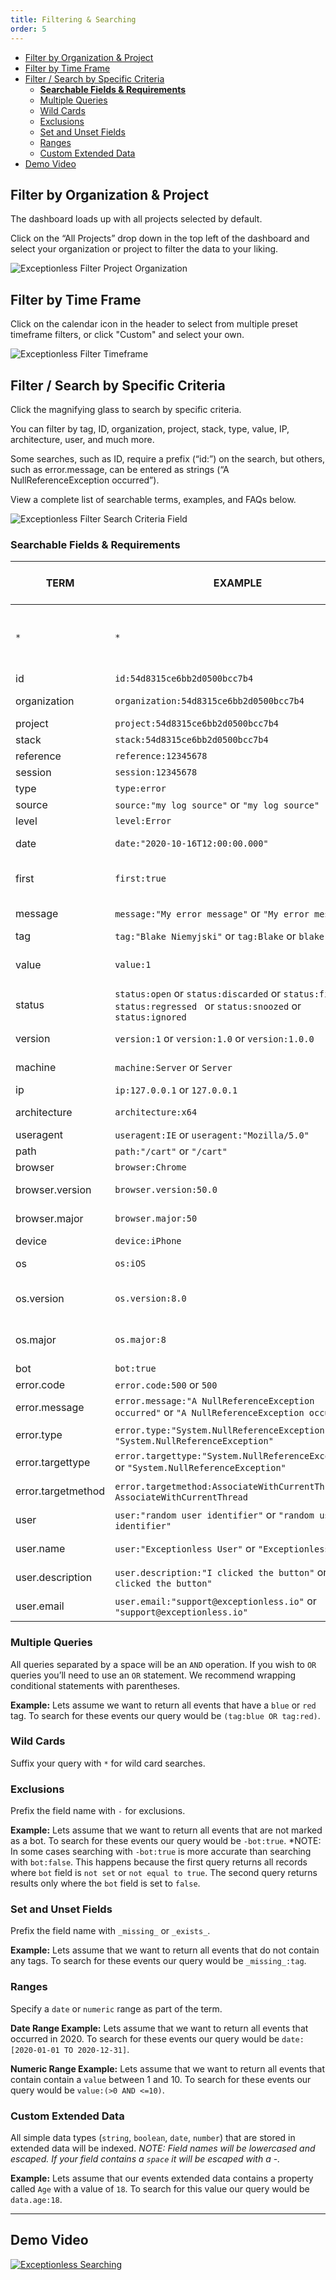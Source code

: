 ```yaml
---
title: Filtering & Searching
order: 5
---
```

* [Filter by Organization & Project](https://github.com/exceptionless/Exceptionless/wiki/Filtering-Searching#filter-by-organization--project)
* [Filter by Time Frame](https://github.com/exceptionless/Exceptionless/wiki/Filtering-Searching#filter-by-time-frame)
* [Filter / Search by Specific Criteria](https://github.com/exceptionless/Exceptionless/wiki/Filtering-Searching#filter--search-by-specific-criteria)
  * [**Searchable Fields & Requirements**](https://github.com/exceptionless/Exceptionless/wiki/Filtering-Searching#searchable-fields--requirements)
   * [Multiple Queries](https://github.com/exceptionless/Exceptionless/wiki/Filtering-Searching#multiple-queries)
   * [Wild Cards](https://github.com/exceptionless/Exceptionless/wiki/Filtering-Searching#wild-cards)
   * [Exclusions](https://github.com/exceptionless/Exceptionless/wiki/Filtering-Searching#exclusions)
   * [Set and Unset Fields](https://github.com/exceptionless/Exceptionless/wiki/Filtering-Searching#set-and-unset-fields)
   * [Ranges](https://github.com/exceptionless/Exceptionless/wiki/Filtering-Searching#ranges)
   * [Custom Extended Data](https://github.com/exceptionless/Exceptionless/wiki/Filtering-Searching#custom-extended-data)
* [Demo Video](https://github.com/exceptionless/Exceptionless/wiki/Filtering-Searching#demo-video)

## Filter by Organization & Project

The dashboard loads up with all projects selected by default.

Click on the “All Projects” drop down in the top left of the dashboard and select your organization or project to filter the data to your liking.

![Exceptionless Filter Project Organization](Images/Filtering-Searching/filter-by-project-organization.png)

## Filter by Time Frame

Click on the calendar icon in the header to select from multiple preset timeframe filters, or click "Custom" and select your own.

![Exceptionless Filter Timeframe](Images/Filtering-Searching/filter-by-timeframe.png)

## Filter / Search by Specific Criteria

Click the magnifying glass to search by specific criteria. 

You can filter by tag, ID, organization, project, stack, type, value, IP, architecture, user, and much more.

Some searches, such as ID, require a prefix (“id:”) on the search, but others, such as error.message, can be entered as strings (“A NullReferenceException occurred”).

View a complete list of searchable terms, examples, and FAQs below.

![Exceptionless Filter Search Criteria Field](Images/Filtering-Searching/filter-by-search-filter-criteria.png)
### Searchable Fields & Requirements

TERM  | EXAMPLE | FIELD REQUIRED? (field:term)  | DESCRIPTION
------------- | ------------- | ------------- | -------------
`*`  | `*` | false | Shows all events (including hidden and fixed)
id  | `id:54d8315ce6bb2d0500bcc7b4` | true  | Documents id
organization  | `organization:54d8315ce6bb2d0500bcc7b4` | true  | Organization id
project  | `project:54d8315ce6bb2d0500bcc7b4` | true  | Project id
stack  | `stack:54d8315ce6bb2d0500bcc7b4` | true  | Stack id
reference  | `reference:12345678` | true  | Reference id
session  | `session:12345678` | true  | Session id
type  | `type:error` | true  | Event type
source  | `source:"my log source"` or `"my log source"` | false  | Event source
level  | `level:Error` | true  | Log level
date  | `date:"2020-10-16T12:00:00.000"` | true  | Occurrence date
first  | `first:true` | true  | True if first occurrence of event
message  | `message:"My error message"` or `"My error message"` | false  | Event message
tag  | `tag:"Blake Niemyjski"` or `tag:Blake` or `blake` | false  | Tags
value  | `value:1` | true  | Value of event (used in charts)
status  | `status:open` or `status:discarded` or `status:fixed` or `status:regressed ` or `status:snoozed` or `status:ignored` | true  | Stack status
version  | `version:1` or `version:1.0` or `version:1.0.0` | true  | Application version
machine  | `machine:Server` or `Server` | false  | Machine name
ip  | `ip:127.0.0.1` or `127.0.0.1` | false  | IP address
architecture  | `architecture:x64` | true  | Machine architecture
useragent  | `useragent:IE` or `useragent:"Mozilla/5.0"` | true  | User Agent
path  | `path:"/cart"` or `"/cart"`  | false  | URL path
browser  | `browser:Chrome`  | true  | Browser
browser.version  | `browser.version:50.0`  | true  | Browser version
browser.major  | `browser.major:50`  | true  | Browser major version
device  | `device:iPhone`  | true  | Device
os  | `os:iOS`  | true  | Operating System
os.version  | `os.version:8.0`  | true  | Operating System version
os.major  | `os.major:8`  | true  | Operating System major version
bot  | `bot:true`  | true  | bot
error.code  | `error.code:500` or `500`  | false  | Error code
error.message  | `error.message:"A NullReferenceException occurred"` or `"A NullReferenceException occurred"`  | false  | Error message
error.type  | `error.type:"System.NullReferenceException"` or `"System.NullReferenceException"`  | false  | Error type
error.targettype  | `error.targettype:"System.NullReferenceException"` or `"System.NullReferenceException"`  | false  | Error target type
error.targetmethod  | `error.targetmethod:AssociateWithCurrentThread` or `AssociateWithCurrentThread`  | false  | Error target method
user  | `user:"random user identifier"` or `"random user identifier"`  | false  | Uniquely identifies user
user.name  | `user:"Exceptionless User"` or `"Exceptionless User"`  | false  | Friendly name of user
user.description  | `user.description:"I clicked the button"` or `"I clicked the button"`  | false  | User Description
user.email  | `user.email:"support@exceptionless.io"` or `"support@exceptionless.io"`  | false  | User Email Address

### Multiple Queries

All queries separated by a space will be an `AND` operation. If you wish to `OR` queries you’ll need to use an `OR` statement. We recommend wrapping conditional statements with parentheses.

**Example:** Lets assume we want to return all events that have a `blue` or `red` tag. To search for these events our query would be `(tag:blue OR tag:red)`.

### Wild Cards

Suffix your query with `*` for wild card searches.

### Exclusions

Prefix the field name with `-` for exclusions.

**Example:** Lets assume that we want to return all events that are not marked as a bot. To search for these events our query would be `-bot:true`.
*NOTE: In some cases searching with `-bot:true` is more accurate than searching with `bot:false`. This happens because the first query returns all records where `bot` field is `not set` or `not equal to true`. The second query returns results only where the `bot` field is set to `false`.

### Set and Unset Fields

Prefix the field name with `_missing_` or `_exists_`.

**Example:** Lets assume that we want to return all events that do not contain any tags. To search for these events our query would be `_missing_:tag`.

### Ranges

Specify a `date` or `numeric` range as part of the term. 

**Date Range Example:** Lets assume that we want to return all events that occurred in 2020. To search for these events our query would be `date:[2020-01-01 TO 2020-12-31]`.

**Numeric Range Example:** Lets assume that we want to return all events that contain contain a `value` between 1 and 10. To search for these events our query would be `value:(>0 AND <=10)`.

### Custom Extended Data

All simple data types (`string`, `boolean`, `date`, `number`) that are stored in extended data will be indexed. _NOTE: Field names will be lowercased and escaped. If your field contains a `space` it will be escaped with a -._

**Example:** Lets assume that our events extended data contains a property called `Age` with a value of `18`. To search for this value our query would be `data.age:18`.

***

## Demo Video

[![Exceptionless Searching](Images/Filtering-Searching/filtering-searching-video-ss.png)](http://www.youtube.com/watch?v=ed8uEVs3IO0)